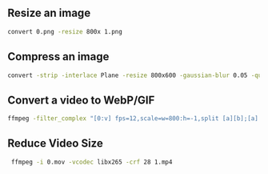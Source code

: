 ## Resize an image
```bash
convert 0.png -resize 800x 1.png
```

## Compress an image
```bash
convert -strip -interlace Plane -resize 800x600 -gaussian-blur 0.05 -quality 85% 0.png 1.png
```

## Convert a video to WebP/GIF
```bash
ffmpeg -filter_complex "[0:v] fps=12,scale=w=800:h=-1,split [a][b];[a] palettegen [p];[b][p] paletteuse" -i 0.mov 1.webp
```

## Reduce Video Size
```bash
 ffmpeg -i 0.mov -vcodec libx265 -crf 28 1.mp4
```
